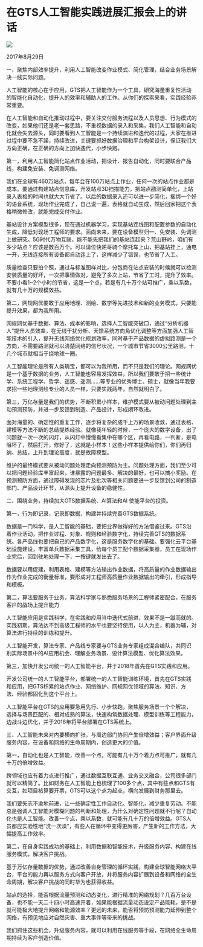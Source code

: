 # 在GTS人工智能实践进展汇报会上的讲话
<img class="pv" src="https://api.visitor.plantree.me/visitor-badge/pv?namespace=plantree.me&key=renzhengfei-speeches/任总在GTS人工智能实践进展汇报会上的讲话.md">



2017年8月29日



一、聚焦内部效率提升，利用人工智能改变作业模式、简化管理，结合业务场景解决一线实际问题。

人工智能的核心在于应用，GTS把人工智能作为一个工具，研究海量重复性活动的智能化自动化，提升人的效率和辅助人的工作。从你们的探索来看，实践经验非常重要。

在人工智能和自动化推动过程中，要关注交付服务流程以及人员思想、行为模式的改变，如果他们还是老一套思路，不重视数据的录入和采集，我们人工智能和自动化就会失去源头，同时要看到人工智能是一个持续演进和迭代的过程，大家在推进过程中要不急不躁，持续改进，关键要抓好数据治理和平台构架设计，保证我们大方向正确，在正确的方向上加快迭代，小步快跑。

第一，利用人工智能简化站点作业活动，把设计、报告自动化，同时要联合产品线，构建免安装、免调测网络。

我们在全球有460万站点，每年会在100万站点上作业，任何一次的站点作业都是成本。要通过构建站点信息库，开发站点3D扫描能力，把站点勘测简单化，上站录入表格的时间也就大大节省了。以后的数据录入还可以进一步简化，捆绑一个好的语音系统，现场作业完成了，自己说一遍，表格就自动生成，然后回家把这个表格稍微修改，就能完成交付作业。

基站设计方案模型很多，现在通过机器学习，实现基站连线图和配置参数的自动化生成，降低对现场工程师的要求。面向未来，要在设备模型归一、免安装、免调测上做研究。5G时代万物互联，能不能先把我们的基站连起来？荒山野岭，咱们有多少站点？应该是数百万个。可以请位快递哥骑个摩托车上山，把基站挂上，通电一开，无线连接所有设备都自动连上了，这样减少了错误，也节省了人工。

质量检查只要拍个照，通过与标准图样对比，分包商在站点安装的时候就可以检测安装质量的好坏，一次把事情做对，避免了多次上站，节省了工时，提升了效率。不要小看1~2个小时的节省，这是一个点，若是有几十万个站可推广，乘以系数，就有几十万的规模效益。

第二，网规网优要敢于应用地理、测绘、数学等先进技术和新的业务模式，只要能提升效果，都为我所用。

网规网优基于数据、算法、成本的影响，选择人工智能突破口，通过“分析机器人”提升人员效率，在无线干扰分析、天馈系统方向角优化调整等方面加强人工智能技术的引入，提升无线网络优化规划效率，同时基于产品数据的虚拟路测是一个方向，不需要路测就可以清楚网络的信号状况，一个城市节省3000公里路测，十几个城市就相当于绕地球一圈。

人工智能理论是所有人类瑰宝，都可以为我所用，而不只是我们的理论。网规网优是一个基于数据的业务，人工智能也容易发挥效益，所以我们要敢于招一些统计学、系统工程学、哲学、遥感、遥测……等专业的优秀博士、硕士，就像当年我要求招一些地理测绘专业的人员一样，只要实践两年，自然就明白了。

第三，万亿存量是我们的优势，不断积累小样本，维护模式要从被动问题处理到主动预测预防，并进一步反馈到制造、产品设计，形成闭环改进。

面对海量的、确定性的重复工作，逐步将复杂的成千上万的场景收敛，通过表格、建模等方法不断的总结提炼经验。就像我年轻的时候，一个庞大的数字设备，出了问题就一次一次的闪灯，从闪灯中慢慢看集中在哪个区，再看电路，一判断，是电阻坏了，然后打开，修好了，这就是小样本！这些小样本提供给你们，你们再归纳、总结，上升到理论高度，就是故障模型。

维护的最终模式要从被动问题处理走向预测预防为主。问题处理方面，我们至少可以把问题经验库丰富起来，谁暴露的问题最多、解决的最好，也可以搞小奖励。在预测预防方面，通过障碍发现的芯片及批次等相关问题要进一步反馈到公司的制造部门、产品设计环节，从源头上提升设备的稳健性。

二、围绕业务，持续加大GTS数据系统、AI算法和AI 使能平台的投资。

第一，行为即记录，记录即数据，构建并持续完善GTS数据系统。

数据是一门科学，是人工智能的基础，要把业界做得好的方法借鉴过来。GTS沿着作业活动，把作业过程、对象、规则和经验数字化，持续完善GTS的数据系统。各产品线也要把自己的产品数字化，这是服务数字化的基础。要强化云平台基础设施建设，丰富单兵数据采集工具，给每个员工配个数据采集器，员工在现场作业完后，回到驻地处理一下，一按键就发出去了。

数据要以用促建，利用表格、建模等方法输出作业数据，将高质量的作业数据输出作为作业完成的衡量标准，要形成对工程师高质量作业数据输出的牵引，形成指导和模板。

第二，算法要服务于业务，算法科学家与熟悉服务场景的工程师紧密配合，在服务客户的战场上提升能力

人工智能应用是实践科学，在实践和应用当中迭代式前进，效果不是一蹴而就的。实践初期，算法达不到高级工程师的水平也要坚持使用，以人为主，机器为辅，对算法进行持续的训练和提升。

人工智能开发，算法专家、产品线专家要与GTS业务专家组成混合编队，共同识别实际场景中的AI应用机会、理解业务场景、设计算法模型、优化算法效果。

第三，加快开发公司统一的人工智能平台，并于2018年首先在GTS实践和应用。

开发公司统一的人工智能平台，部署统一的人工智能训练环境，首先在GTS实践和应用，把GTS积累的站点作业、网络维护、网规网优领域的算法、知识、方法、经验都固化到这个平台上。

人工智能平台在GTS的应用要急用先行、小步快跑，聚焦服务场景一个个解决，选择与场景匹配的、相对成熟的算法，快速构筑数据处理、模型训练等工程能力，边战斗边优化，并于2018年将平台部署在GTS系统上。

三、人工智能未来对内要横向扩张，与周边部门协同产生倍增效益；客户界面升级服务内容，在设备和网络的生命周期内，创造更大的价值。

第一，自动化也是人工智能，改善一个点，可能有几十万个着力点可推广，就有几十万的倍增效益。

跨领域也应有着力点进行推广，通过数据互联互通、业务交叉融合，公司很多部门就可以精简了。比如财务在人工智能上也梳理了100多个点，其中有些点和GTS有交互，如项目核算要开票，GTS可以这个点为起点，横向发展到财务那里去。

我们要矢志不渝地前进，让一些确定性工作自动化、智能化，减少重复劳动。不能总是强调人工智能对模糊问题的判断和处理，为什么对确定性问题就不行呢？自动化也是人工智能。改善一个点，乘以系数，就可能有几十万的倍增效益。GTS人员都应实验性地“洗一次澡”，有些人在循环中变得更厉害，产生新的工作方法，大幅提高工作效率。

第二，在自身实践成功的基础上，利用数据和智能技术，升级服务内容、构建在线服务模式，解决客户挑战。

基于万亿存量数据的优势，通过改善自身管理的循环实践，构建全球智能网络大平台，平台的能力再以服务方式向客户开放，并将服务内容扩展到设备和网络的全生命周期，解决客户挑战的同时华为也获得收益。

站点的选择，能否根据流量预测和动态变化，进行精准的网络规划？几百万台设备，也不能一天二十四小时高速开着，如果能根据流量动态设定产品能耗，是不是就可能极大地提升网络和能源效率？更远的未来，能否将预防预测能力延伸到整个网络，有预见地应对自然灾害、重大事件等带来的挑战。

我们抓住这些机会，升级服务内容，就可以利用在线服务等手段，在网络全生命周期持续为客户创造价值。
